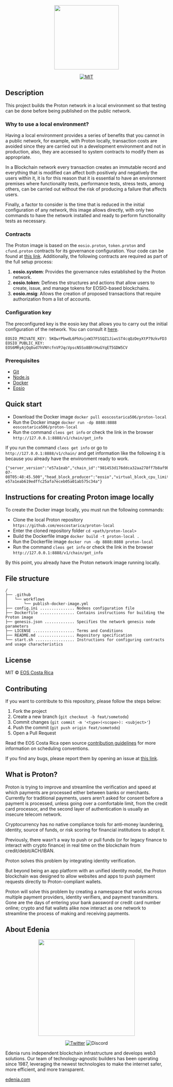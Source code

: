 <p align="center">
	<img src="https://raw.githubusercontent.com/eoscostarica/proton-affiliate/main/docs/img/proton-xpr-logo.png" width="200" >
</p>

<p align="center">
	<a href="#">
		<img src="https://img.shields.io/dub/l/vibe-d.svg" alt="MIT">
	</a>
</p>

## Description
This project builds the Proton network in a local environment so that testing can be done before being published on the public network.

### Why to use a local environment?
Having a local environment provides a series of benefits that you cannot in a public network, for example, with Proton locally, transaction costs are avoided since they are carried out in a development environment and not in production, also, they are accessed to system contracts to modify them as appropriate.

In a Blockchain network every transaction creates an immutable record and everything that is modified can affect both positively and negatively the users within it, it is for this reason that it is essential to have an environment premises where functionality tests, performance tests, stress tests, among others, can be carried out without the risk of producing a failure that affects users.

Finally, a factor to consider is the time that is reduced in the initial configuration of any network, this image allows directly, with only two commands to have the network installed and ready to perform functionality tests as necessary.

### Contracts
The Proton image is based on the `eosio.proton`, `token.proton` and `cfund.proton` contracts for its governance configuration. Your code can be found at [this link](https://github.com/ProtonProtocol/proton.contracts/tree/master/contracts). Additionally, the following contracts are required as part of the full setup process:
1. **eosio.system**: Provides the governance rules established by the Proton network.
2. **eosio.token**: Defines the structures and actions that allow users to create, issue, and manage tokens for EOSIO-based blockchains.
3. **eosio.msig**: Allows the creation of proposed transactions that require authorization from a list of accounts.

### Configuration key
The preconfigured key is the eosio key that allows you to carry out the initial configuration of the network. You can consult it [here](https://github.com/eoscostarica/proton-local/blob/main/Dockerfile#L38).
```
EOSIO_PRIVATE_KEY: 5KQwrPbwdL6PhXujxW37FSSQZ1JiwsST4cqQzDeyXtP79zkvFD3
EOSIO_PUBLIC_KEY:  EOS6MRyAjQq8ud7hVNYcfnVPJqcVpscN5So8BhtHuGYqET5GDW5CV
```

### Prerequisites
- [Git](https://git-scm.com/)
- [Node.js](https://nodejs.org/en/)
- [Docker](https://www.docker.com/)
- [Eosio](https://developers.eos.io/welcome/latest/getting-started-guide/local-development-environment/index)

## Quick start
- Download the Docker image `docker pull eoscostarica506/proton-local`
- Run the Docker image `docker run -dp 8888:8888 eoscostarica506/proton-local`
- Run the command `cleos get info` or check the link in the browser `http://127.0.0.1:8888/v1/chain/get_info`

If you run the command `cleos get info` or go to` http://127.0.0.1:8888/v1/chain/` and get information like the following it is because you already have the environment ready to work.

```
{"server_version":"e57a1eab","chain_id":"981453d176ddca32aa278ff7b8af9bf4632de00ab49db273db03115705d90c5a","head_block_num":66,"last_irreversible_block_num":65,"last_irreversible_block_id":"00000041fcc36403c71cebfc95810f610412b474f60735639fcaa2d241fe5ffa","head_block_id":"00000042a08478812c642d311f5ff22b9212559eeb9ee1042925742d8b46dd7f","head_block_time":"2021-07-08T05:48:45.500","head_block_producer":"eosio","virtual_block_cpu_limit":213407,"virtual_block_net_limit":1118998,"block_cpu_limit":199900,"block_net_limit":1048576,"server_version_string":"v2.0.12","fork_db_head_block_num":66,"fork_db_head_block_id":"00000042a08478812c642d311f5ff22b9212559eeb9ee1042925742d8b46dd7f","server_full_version_string":"v2.0.12-e57a1eab619edffc25afa7eceb05a01ab575c34a"}
```

## Instructions for creating Proton image locally
To create the Docker image locally, you must run the following commands:
- Clone the local Proton repository `https://github.com/eoscostarica/proton-local`
- Enter the cloned repository folder `cd <path/proton-local>`
- Build the Dockerfile image `docker build -t proton-local .`
- Run the Dockerfile image `docker run -dp 8888:8888 proton-local`
- Run the command `cleos get info` or check the link in the browser `http://127.0.0.1:8888/v1/chain/get_info`

By this point, you already have the Proton network image running locally.

## File structure
```text title="./proton-local"
/
├── .github
│   └── workflows
│       └── publish-docker-image.yml
├── config.ini ............... Nodeos configuration file
├── Dockerfile ............... Contains instructions for building the Proton image
├── genesis.json ............. Specifies the network genesis node parameters
├── LICENSE .................. Terms and Conditions
├── README.md ................ Repository specification
└── start.sh ................. Instructions for configuring contracts and usage characteristics
```

## License
MIT © [EOS Costa Rica](https://eoscostarica.io/)

## Contributing
If you want to contribute to this repository, please follow the steps below:

1. Fork the project
2. Create a new branch (`git checkout -b feat/sometodo`)
3. Commit changes (`git commit -m '<type>(<scope>): <subject>'`)
4. Push the commit (`git push origin feat/sometodo`)
5. Open a Pull Request

Read the EOS Costa Rica open source [contribution guidelines](https://guide.eoscostarica.io/docs/open-source-guidelines/) for more information on scheduling conventions.

If you find any bugs, please report them by opening an issue at [this link](https://github.com/eoscostarica/proton-local/issues).


## What is Proton?
Proton is trying to improve and streamline the verification and speed at which payments are processed either between banks or merchants. Currently for traditional payments, users aren’t asked for consent before a payment is processed, unless going over a comfortable limit, from the credit card processor, and the second layer of authentication is usually an insecure telecom network.

Cryptocurrency has no native compliance tools for anti-money laundering, identity, source of funds, or risk scoring for financial institutions to adopt it.

Previously, there wasn’t a way to push or pull funds (or for legacy finance to interact with crypto finance) in real time on the blockchain from credit/debit/ACH/IBAN.

Proton solves this problem by integrating identity verification.

But beyond being an app platform with an unified identity model, the Proton blockchain was designed to allow websites and apps to push payment requests directly to Proton-compliant wallets.

Proton will solve this problem by creating a namespace that works across multiple payment providers, identity verifiers, and payment transmitters. Gone are the days of entering your bank password or credit card number online; crypto and fiat wallets alike now interact as one network to streamline the process of making and receiving payments.

## About Edenia

<div align="center">
	<a href="https://edenia.com">
		<img src="https://user-images.githubusercontent.com/5632966/178800854-cffb01ea-b55a-44b2-bcfa-872301874a43.png" width="300">
	</a>
</p>

[![Twitter](https://img.shields.io/twitter/follow/EdeniaWeb3?style=for-the-badge)](https://twitter.com/EdeniaWeb3)
![Discord](https://img.shields.io/discord/946500573677625344?color=black&label=discord&logo=discord&logoColor=white&style=for-the-badge)

</div>

Edenia runs independent blockchain infrastructure and develops web3 solutions. Our team of technology-agnostic builders has been operating since 1987, leveraging the newest technologies to make the internet safer, more efficient, and more transparent.

[edenia.com](https://edenia.com/)
